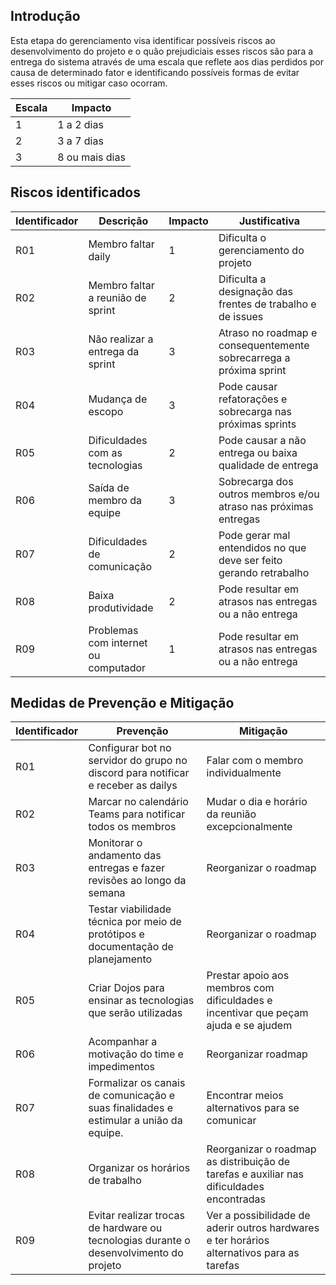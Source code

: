 ## Introdução

Esta etapa do gerenciamento visa identificar possíveis riscos ao desenvolvimento do projeto e o quão prejudiciais esses riscos são para a entrega do sistema através de uma escala que reflete aos dias perdidos por causa de determinado fator e identificando possíveis formas de evitar esses riscos ou mitigar caso ocorram.

|Escala|Impacto| 
|------|------| 
|1|1 a 2 dias| 
|2|3 a 7 dias| 
|3|8 ou mais dias| 


## Riscos identificados

| Identificador | Descrição                            | Impacto | Justificativa |
| -------- | ------------------------------------ | ------- | ------- |
| R01      | Membro faltar daily                  | 1       | Dificulta o gerenciamento do projeto |
| R02      | Membro faltar a reunião de sprint    | 2       | Dificulta a designação das frentes de trabalho e de issues |
| R03      | Não realizar a entrega da sprint     | 3       | Atraso no roadmap e consequentemente sobrecarrega a próxima sprint |
| R04      | Mudança de escopo                    | 3       | Pode causar refatorações e sobrecarga nas próximas sprints |
| R05      | Dificuldades com as tecnologias      | 2       | Pode causar a não entrega ou baixa qualidade de entrega | 
| R06      | Saída de membro da equipe            | 3       | Sobrecarga dos outros membros e/ou atraso nas próximas entregas |
| R07      | Dificuldades de comunicação          | 2       | Pode gerar mal entendidos no que deve ser feito gerando retrabalho |
| R08      | Baixa produtividade                  | 2       | Pode resultar em atrasos nas entregas ou a não entrega |
| R09      | Problemas com internet ou computador | 1       | Pode resultar em atrasos nas entregas ou a não entrega |




## Medidas de Prevenção e Mitigação
| Identificador |                                            Prevenção                                                | Mitigação |
| -------- | -------------------------------------------------------------------------------------------------------- | --------- |
| R01      | Configurar bot no servidor do grupo no discord para notificar e receber as dailys |  Falar com o membro individualmente  |
| R02      | Marcar no calendário Teams para notificar todos os membros | Mudar o dia e horário da reunião excepcionalmente|
| R03      |  Monitorar o andamento das entregas e fazer revisões ao longo da semana   | Reorganizar o roadmap |
| R04      |   Testar viabilidade técnica por meio de protótipos e documentação de planejamento    |Reorganizar o roadmap |
| R05      |   Criar Dojos para ensinar as tecnologias que serão utilizadas  | Prestar apoio aos membros com dificuldades e incentivar que peçam ajuda e se ajudem |
| R06      | Acompanhar a motivação do time e impedimentos   | Reorganizar roadmap |
| R07      |  Formalizar os canais de comunicação e suas finalidades e estimular a união da equipe.   | Encontrar meios alternativos para se comunicar|
| R08      |  Organizar os horários de trabalho   | Reorganizar o roadmap as distribuição de tarefas e auxiliar nas dificuldades encontradas |
| R09      |  Evitar realizar trocas de hardware ou tecnologias durante o desenvolvimento do projeto   | Ver a possibilidade de aderir outros hardwares e ter horários alternativos para as tarefas |
